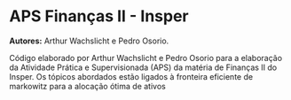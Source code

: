 # APS Finanças II - Insper
**Autores:** Arthur Wachslicht e Pedro Osorio.

Código elaborado por Arthur Wachslicht e Pedro Osorio para a elaboração da Atividade Prática e Supervisionada (APS) da matéria de Finanças II do Insper. Os tópicos abordados estão ligados à fronteira eficiente de markowitz para a alocação ótima de ativos
